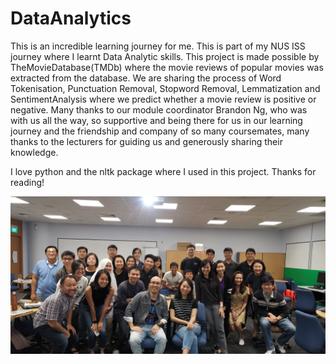# DataAnalytics

This is an incredible learning journey for me. This is part of my NUS ISS journey where I learnt Data Analytic skills. This project is made possible by TheMovieDatabase(TMDb) where the movie reviews of popular movies was extracted from the database. We are sharing the process of Word Tokenisation, Punctuation Removal, Stopword Removal, Lemmatization and SentimentAnalysis where we predict whether a movie review is positive or negative. Many thanks to our module coordinator Brandon Ng, who was with us all the way, so supportive and being there for us in our learning journey and the friendship and company of so many coursemates, many thanks to the lecturers for guiding us and generously sharing their knowledge.

I love python and the nltk package where I used in this project. Thanks for reading!

![GroupPhoto](images/DataAnalyticGroupPhoto.jpg)
